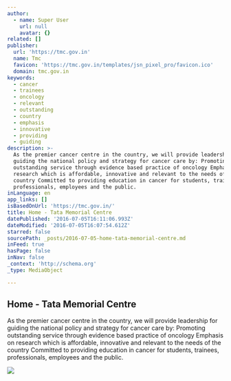 ```yaml
---
author:
  - name: Super User
    url: null
    avatar: {}
related: []
publisher:
  url: 'https://tmc.gov.in'
  name: Tmc
  favicon: 'https://tmc.gov.in/templates/jsn_pixel_pro/favicon.ico'
  domain: tmc.gov.in
keywords:
  - cancer
  - trainees
  - oncology
  - relevant
  - outstanding
  - country
  - emphasis
  - innovative
  - providing
  - guiding
description: >-
  As the premier cancer centre in the country, we will provide leadership for
  guiding the national policy and strategy for cancer care by: Promoting
  outstanding service through evidence based practice of oncology Emphasis on
  research which is affordable, innovative and relevant to the needs of the
  country Committed to providing education in cancer for students, trainees,
  professionals, employees and the public.
inLanguage: en
app_links: []
isBasedOnUrl: 'https://tmc.gov.in/'
title: Home - Tata Memorial Centre
datePublished: '2016-07-05T16:11:06.993Z'
dateModified: '2016-07-05T16:07:54.612Z'
starred: false
sourcePath: _posts/2016-07-05-home-tata-memorial-centre.md
inFeed: true
hasPage: false
inNav: false
_context: 'http://schema.org'
_type: MediaObject

---
```

<article style=""><h1>Home - Tata Memorial Centre</h1><p>As the premier cancer centre in the country, we will provide leadership for guiding the national policy and strategy for cancer care by: Promoting outstanding service through evidence based practice of oncology Emphasis on research which is affordable, innovative and relevant to the needs of the country Committed to providing education in cancer for students, trainees, professionals, employees and the public.</p><img src="https://tmc.gov.in/images/Chronic-Disease-Mgmnt.jpg" /></article>